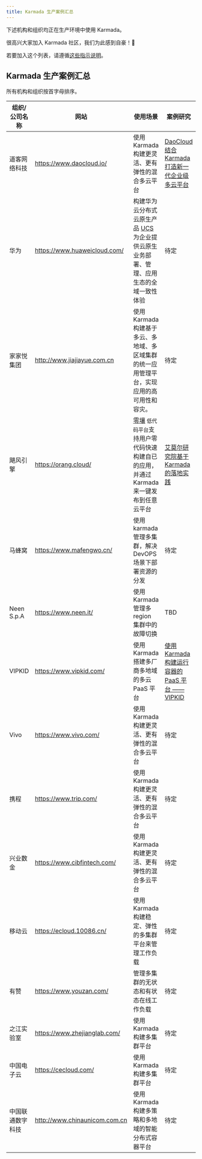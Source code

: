 ```yaml
---
title: Karmada 生产案例汇总
---
```

下述机构和组织均正在生产环境中使用 Karmada。

很高兴大家加入 Karmada 社区，我们为此感到自豪！💖

若要加入这个列表，请遵循[这些指示说明](https://github.com/karmada-io/website/tree/main/adopters/README.md)。

## Karmada 生产案例汇总

所有机构和组织按首字母排序。


| 组织/公司名称    | 网站                          | 使用场景                                                     | 案例研究                                                     |
| ---------------- | ----------------------------- | ------------------------------------------------------------ | ------------------------------------------------------------ |
| 道客网络科技     | https://www.daocloud.io/      | 使用 Karmada 构建更灵活、更有弹性的混合多云平台              | [DaoCloud结合Karmada打造新一代企业级多云平台](daocloud.md)   |
| 华为             | https://www.huaweicloud.com/  | 构建华为云分布式云原生产品 [UCS](https://www.huaweicloud.com/product/ucs.html) 为企业提供云原生业务部署、管理、应用生态的全域一致性体验 | 待定                                                         |
| 家家悦集团       | http://www.jiajiayue.com.cn      | 使用 Karmada 构建基于多云、多地域、多区域集群的统一应用管理平台，实现应用的高可用性和容灾。    | 待定                                                         |
| 飓风引擎         | https://orang.cloud/          | [零壤](https://orang.cloud/) `低代码平台`支持用户零代码快速构建自已的应用，并通过Karmada来一键发布到任意云平台 | [艾莫尔研究院基于 Karmada 的落地实践](ci123.md)              |
| 马蜂窝           | https://www.mafengwo.cn/      | 使用 karmada 管理多集群，解决 DevOPS 场景下部署资源的分发    | 待定                                                         |
| Neen S.p.A       | https://www.neen.it/          | 使用 Karmada 管理多 region 集群中的故障切换                  | TBD                                                          |
| VIPKID           | https://www.vipkid.com/       | 使用 Karmada 搭建多厂商多地域的多云 PaaS 平台                | [使用 Karmada 构建运行容器的 PaaS 平台 —— VIPKID](vipkid.md) |
| Vivo             | https://www.vivo.com/         | 使用 Karmada 构建更灵活、更有弹性的混合多云平台              | 待定                                                         |
| 携程             | https://www.trip.com/         | 使用 Karmada 构建更灵活、更有弹性的混合多云平台              | 待定                                                         |
| 兴业数金         | https://www.cibfintech.com/   | 使用 Karmada 构建更灵活、更有弹性的混合多云平台              | 待定                                                         |
| 移动云           | https://ecloud.10086.cn/      | 使用 Karmada 构建稳定、弹性的多集群平台来管理工作负载        | 待定                                                         |
| 有赞             | https://www.youzan.com/       | 管理多集群的无状态和有状态在线工作负载                       | 待定                                                         |
| 之江实验室       | https://www.zhejianglab.com/  | 使用 Karmada 构建多集群平台                                  | 待定                                                         |
| 中国电子云       | https://cecloud.com/          | 使用 Karmada 构建多集群平台                                  | 待定                                                         |
| 中国联通数字科技 | http://www.chinaunicom.com.cn | 使用 Karmada 构建多策略和多地域的智能分布式容器平台          | 待定                                                         |